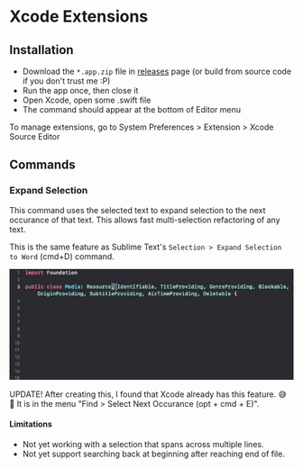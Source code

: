 # Xcode Extensions

## Installation

- Download the `*.app.zip` file in [releases](https://github.com/hlung/XcodeExtensions/releases) page (or build from source code if you don't trust me :P)
- Run the app once, then close it
- Open Xcode, open some .swift file
- The command should appear at the bottom of Editor menu

To manage extensions, go to System Preferences > Extension > Xcode Source Editor

## Commands

### Expand Selection

This command uses the selected text to expand selection to the next occurance of that text. This allows fast multi-selection refactoring of any text.

This is the same feature as Sublime Text's `Selection > Expand Selection to Word` (cmd+D) command.

![demo](README/demo-expand-selection.gif)

UPDATE! After creating this, I found that Xcode already has this feature. 😅 🙈 It is in the menu "Find > Select Next Occurance (opt + cmd + E)".

#### Limitations

- Not yet working with a selection that spans across multiple lines.
- Not yet support searching back at beginning after reaching end of file.

